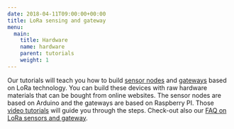 ```yaml
---
date: 2018-04-11T09:00:00+00:00
title: LoRa sensing and gateway
menu:
  main:
    title: Hardware
    name: hardware
    parent: tutorials
    weight: 1
---
```


Our tutorials will teach you how to build [sensor nodes](tutorials/hardware/sensors) and [gateways](tutorials/hardware/gateways) based on LoRa technology.
You can build these devices with raw hardware materials that can be bought from online websites.
The sensor nodes are based on Arduino and the gateways are based on Raspberry PI.
Those [video tutorials](tutorials/hardware/videos) will guide you through the steps.
Check-out also our [FAQ on LoRa sensors and gateway](https://github.com/CongducPham/tutorials/blob/master/FAQ.pdf).
